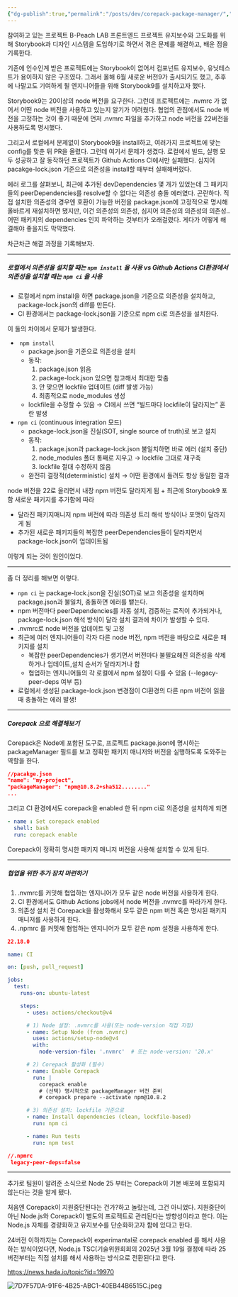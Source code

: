 ```yaml
---
{"dg-publish":true,"permalink":"/posts/dev/corepack-package-manager/","created":"2025-09-06","updated":"2025-09-07T00:52:00"}
---
```


참여하고 있는 프로젝트 B-Peach LAB 프론트엔드 프로젝트 유지보수와 고도화를 위해 Storybook과 디자인 시스템을 도입하기로 하면서 겪은 문제를 해결하고, 배운 점을 기록한다.

기존에 인수인계 받은 프로젝트에는 Storybook이 없어서 컴포넌트 유지보수, 유닛테스트가 용이하지 않은 구조였다. 그래서 올해 6월 새로운 버전9가 출시되기도 했고, 추후에 나말고도 기여하게 될 엔지니어들을 위해 Storybook9를 설치하고자 했다.

Storybook9는 20이상의 node 버전을 요구한다. 그런데 프로젝트에는 .nvmrc 가 없어서 어떤 node 버전을 사용하고 있는지 알기가 어려웠다. 협업의 관점에서도 node 버전을 고정하는 것이 좋기 때문에 먼저 .nvmrc 파일을 추가하고 node 버전을 22버전을 사용하도록 명시했다.

그리고서 로컬에서 문제없이 Storybook9을 install하고, 여러가지 프로젝트에 맞는 config를 맞춘 뒤 PR을 올렸다. 그런데 여기서 문제가 생겼다. 로컬에서 빌드, 실행 모두 성공하고 잘 동작하던 프로젝트가 Github Actions CI에서만 실패했다. 심지어 pacakge-lock.json 기준으로 의존성을 install할 때부터 실패해버렸다.

에러 로그를 살펴보니, 최근에 추가된 devDependencies 몇 개가 있었는데 그 패키지들의 peerDependencies를 resolve할 수 없다는 의존성 충돌 에러였다. 곤란하다. 직접 설치한 의존성의 경우엔 호환이 가능한 버전을 package.json에 고정적으로 명시해 올바르게 재설치하면 됐지만, 이건 의존성의 의존성, 심지어 의존성의 의존성의 의존성.. 어떤 패키지의 dependencies 인지 파악하는 것부터가 오래걸렸다. 게다가 어떻게 해결해야 좋을지도 막막했다.

차근차근 해결 과정을 기록해보자.

---

##### 로컬에서 의존성을 설치할 때는 `npm install` 을 사용 vs Github Actions CI환경에서 의존성을 설치할 때는 `npm ci` 을 사용

- 로컬에서 npm install을 하면 package.json을 기준으로 의존성을 설치하고, package-lock.json의 diff를 만든다.
- CI 환경에서는 package-lock.json을 기준으로 npm ci로 의존성을 설치한다. 

이 둘의 차이에서 문제가 발생한다.

-  `npm install`
	- package.json을 기준으로 의존성을 설치
	- 동작:  
		1. package.json 읽음
		2. package-lock.json 있으면 참고해서 최대한 맞춤
		3. 안 맞으면 lockfile 업데이트 (diff 발생 가능)
		4. 최종적으로 node_modules 생성
	- lockfile을 수정할 수 있음 → CI에서 쓰면 “빌드마다 lockfile이 달라지는” 혼란 발생
-   `npm ci` (continuous integration 모드)
	- package-lock.json을 진실(SOT, single source of truth)로 보고 설치
	- 동작:  
		1. package.json과 package-lock.json 불일치하면 바로 에러 (설치 중단)
		2. node_modules 폴더 통째로 지우고 → lockfile 그대로 재구축
		3. lockfile 절대 수정하지 않음
	-   완전히 결정적(deterministic) 설치 → 어떤 환경에서 돌려도 항상 동일한 결과

node 버전을 22로 올리면서 내장 npm 버전도 달라지게 됨 + 최근에 Storybook9 포함 새로운 패키지를 추가함에 따라

- 달라진 패키지매니저 npm 버전에 따라 의존성 트리 해석 방식이나 포맷이 달라지게 됨
- 추가된 새로운 패키지들의 복잡한 peerDependencies들이 달라지면서 package-lock.json이 업데이트됨

이렇게 되는 것이 원인이었다.

---

좀 더 정리를 해보면 이렇다.

- `npm ci` 는 package-lock.json을 진실(SOT)로 보고 의존성을 설치하며 package.json과 불일치, 충돌하면 에러를 뱉는다.
- npm 버전마다 peerDependencies를 자동 설치, 검증하는 로직이 추가되거나, package-lock.json 해석 방식이 달라 설치 결과에 차이가 발생할 수 있다.
- .nvmrc로 node 버전을 업데이트 및 고정
- 최근에 여러 엔지니어들이 각자 다른 node 버전, npm 버전을 바탕으로 새로운 패키지를 설치
	- 복잡한 peerDependencies가 생기면서 버전마다 불필요해진 의존성을 삭제하거나 업데이트,설치 순서가 달라지거나 함
	- 협업하는 엔지니어들의 각 로컬에서 npm 설정이 다를 수 있음 (--legacy-peer-deps 여부 등)
- 로컬에서 생성된 package-lock.json 변경점이 CI환경의 다른 npm 버전이 읽을 때 충돌하는 에러 발생! 


---

##### Corepack 으로 해결해보기

Corepack은 Node에 포함된 도구로, 프로젝트 package.json에 명시하는 packageManager 필드를 보고 정확한 패키지 매니저와 버전을 실행하도록 도와주는 역할을 한다.

```json
//pacakge.json
"name": "my-project",
"packageManager": "npm@10.8.2+sha512........"
...
```

그리고 CI 환경에서도 corepack을 enabled 한 뒤 npm ci로 의존성을 설치하게 되면

```yaml
- name : Set corepack enabled
  shell: bash
  run: corepack enable
```

Corepack이 정확히 명시한 패키지 매니저 버전을 사용해 설치할 수 있게 된다.

---

##### 협업을 위한 추가 장치 마련하기

1. .nvmrc를 커밋해 협업하는 엔지니어가 모두 같은 node 버전을 사용하게 한다.
2. CI 환경에서도 Github Actions jobs에서 node 버전을 .nvmrc를 따라가게 한다.
3. 의존성 설치 전 Corepack을 활성화해서 모두 같은 npm 버전 혹은 명시된 패키지 매니저를 사용하게 한다.
4. .npmrc 를 커밋해 협업하는 엔지니어가 모두 같은 npm 설정을 사용하게 한다.

```json
22.18.0
```

```yaml
name: CI

on: [push, pull_request]

jobs:
  test:
    runs-on: ubuntu-latest

    steps:
      - uses: actions/checkout@v4

      # 1) Node 설정: .nvmrc를 사용(또는 node-version 직접 지정)
      - name: Setup Node (from .nvmrc)
        uses: actions/setup-node@v4
        with:
          node-version-file: '.nvmrc'  # 또는 node-version: '20.x'

      # 2) Corepack 활성화 (필수)
      - name: Enable Corepack
        run: |
          corepack enable
          # (선택) 명시적으로 packageManager 버전 준비
          # corepack prepare --activate npm@10.8.2

      # 3) 의존성 설치: lockfile 기준으로
      - name: Install dependencies (clean, lockfile-based)
        run: npm ci

      - name: Run tests
        run: npm test
```

```json
//.npmrc
 legacy-peer-deps=false
```

---

추가로 팀원이 알려준 소식으로 Node 25 부터는 Corepack이 기본 배포에 포함되지 않는다는 것을 알게 됐다.

처음엔 Corepack이 지원중단된다는 건가?하고 놀랐는데, 그건 아니었다. 지원중단이 아닌 Node.js와 Corepack이 별도의 프로젝트로 관리된다는 방향성이라고 한다. 이는 Node.js 자체를 경량화하고 유지보수를 단순화하고자 함에 있다고 한다.

24버전 이하까지는 Corepack이 experimantal로 corepack enabled 를 해서 사용하는 방식이었다면, Node.js TSC(기술위원회회의 2025년 3월 19일 결정에 따라 25버전부터는 직접 설치를 해서 사용하는 방식으로 전환된다고 한다. 

https://news.hada.io/topic?id=19970

![7D7F57DA-91F6-4B25-ABC1-40EB44B6515C.jpeg](/img/user/7D7F57DA-91F6-4B25-ABC1-40EB44B6515C.jpeg)